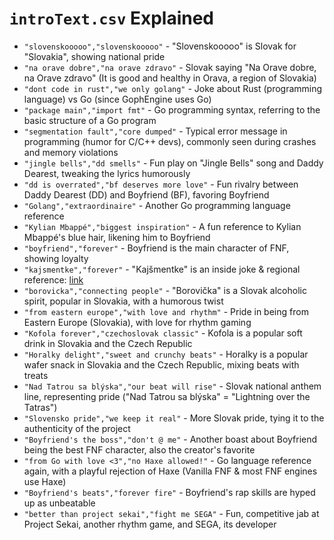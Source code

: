 # `introText.csv` Explained

* `"slovenskooooo","slovenskooooo"` - "Slovenskooooo" is Slovak for "Slovakia", showing national pride
* `"na orave dobre","na orave zdravo"` - Slovak saying "Na Orave dobre, na Orave zdravo" (It is good and healthy in Orava, a region of Slovakia)
* `"dont code in rust","we only golang"` - Joke about Rust (programming language) vs Go (since GophEngine uses Go)
* `"package main","import fmt"` - Go programming syntax, referring to the basic structure of a Go program
* `"segmentation fault","core dumped"` - Typical error message in programming (humor for C/C++ devs), commonly seen during crashes and memory violations
* `"jingle bells","dd smells"` - Fun play on "Jingle Bells" song and Daddy Dearest, tweaking the lyrics humorously
* `"dd is overrated","bf deserves more love"` - Fun rivalry between Daddy Dearest (DD) and Boyfriend (BF), favoring Boyfriend
* `"Golang","extraordinaire"` - Another Go programming language reference
* `"Kylian Mbappé","biggest inspiration"` - A fun reference to Kylian Mbappé's blue hair, likening him to Boyfriend
* `"boyfriend","forever"` - Boyfriend is the main character of FNF, showing loyalty
* `"kajsmentke","forever"` - "Kajšmentke" is an inside joke & regional reference: [link](https://www1.pluska.sk/soubiznis/domaci-soubiznis/pamatate-beatu-kajsmentke-to-je-premena-drazdive-foto-postele-odhalenymi-prsiami)
* `"borovicka","connecting people"` - "Borovička" is a Slovak alcoholic spirit, popular in Slovakia, with a humorous twist
* `"from eastern europe","with love and rhythm"` - Pride in being from Eastern Europe (Slovakia), with love for rhythm gaming
* `"Kofola forever","czechoslovak classic"` - Kofola is a popular soft drink in Slovakia and the Czech Republic
* `"Horalky delight","sweet and crunchy beats"` - Horalky is a popular wafer snack in Slovakia and the Czech Republic, mixing beats with treats
* `"Nad Tatrou sa blýska","our beat will rise"` - Slovak national anthem line, representing pride ("Nad Tatrou sa blýska" = "Lightning over the Tatras")
* `"Slovensko pride","we keep it real"` - More Slovak pride, tying it to the authenticity of the project
* `"Boyfriend's the boss","don't @ me"` - Another boast about Boyfriend being the best FNF character, also the creator's favorite
* `"from Go with love <3","no Haxe allowed!"` - Go language reference again, with a playful rejection of Haxe (Vanilla FNF & most FNF engines use Haxe)
* `"Boyfriend's beats","forever fire"` - Boyfriend's rap skills are hyped up as unbeatable
* `"better than project sekai","fight me SEGA"` - Fun, competitive jab at Project Sekai, another rhythm game, and SEGA, its developer
